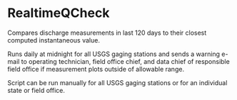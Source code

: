 # RealtimeQCheck

Compares discharge measurements in last 120 days to their closest computed instantaneous value.

Runs daily at midnight for all USGS gaging stations and sends a warning e-mail to operating technician, field office chief, and data chief of responsible 
field office if measurement plots outside of allowable range. 

Script can be run manually for all USGS gaging stations or for an individual state or field office. 
